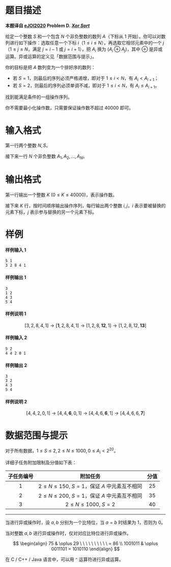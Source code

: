 
# 题目描述

**本题译自 [eJOI2020](https://ejoi2020.ge/) Problem D.** ***[Xor Sort](https://ejoi2020.ge/static/assets/Day2/Problems/XorSort.pdf)***

给定一个整数 $S$ 和一个包含 $N$ 个非负整数的数列 $A$（下标从 $1$ 开始）。你可以对数列进行如下操作：选取任意一个下标 $i$（$1\le i\le N$），再选取它相邻元素中的一个 $j$（$1\le j\le N$，满足 $j=i-1$ 或 $j=i+1$），把 $A_i$ 换为 $(A_i\oplus A_j)$，其中 $\oplus$ 是异或运算。异或运算的定义见「数据范围与提示」。

你的目标是把 $A$ 数列变为一个排好序的数列：
- 若 $S=1$，则最后的序列必须严格递增，即对于 $1\le i<N$，有 $A_i<A_{i+1}$；
- 若 $S=2$，则最后的序列必须单调不减，即对于 $1\le i<N$，有 $A_i\le A_{i+1}$。

找到能满足条件的一组操作序列。

你不需要最小化操作数，只需要保证操作数不超过 $40000$ 即可。

# 输入格式

第一行两个整数 $N,S$。

接下来一行 $N$ 个非负整数 $A_1,A_2,\ldots ,A_N$。

# 输出格式

第一行输出一个整数 $K\ (0\le K\le 40000)$，表示操作数。

接下来 $K$ 行，按时间顺序输出操作序列，每行输出两个整数 $i,j$，$i$ 表示要被替换的元素下标，$j$ 表示参与替换的另一个元素下标。

# 样例

#### 样例输入 1
```plain
5 1
3 2 8 4 1
```

#### 样例输出 1
```plain
3
1 2
4 3
5 4
```

#### 样例说明 1

$$
[3, 2, 8, 4, 1] \to [\mathbf{1}, 2, 8, 4, 1] \to [1, 2, 8, \mathbf{12}, 1] \to [1, 2, 8, 12, \mathbf{13}]
$$

#### 样例输入 2
```plain
5 2
4 4 2 0 1
```

#### 样例输出 2
```plain
3
3 2
4 3
5 4
```

#### 样例说明 2

$$
[4, 4, 2, 0, 1] \to [4, 4, \mathbf{6}, 0, 1] \to [4, 4, 6, \mathbf{6}, 1] \to [4, 4, 6, 6, \mathbf{7}]
$$

# 数据范围与提示

对于所有数据，$1\le S\le 2,2\le N\le 1000,0\le A_i<2^{20}$。

详细子任务附加限制及分值如下表：

| 子任务编号 |                    附加任务                    | 分值 |
| :--------: | :--------------------------------------------: | :--: |
|    $1$     | $2\le N\le 150,\ S=1$，保证 $A$ 中元素互不相同 | $25$ |
|    $2$     | $2\le N\le 200,\ S=1$，保证 $A$ 中元素互不相同 | $35$ |
|    $3$     |             $2\le N\le 1000,\ S=2$             | $40$ |

---

当进行异或操作时，设 $a,b$ 分别为一个比特位，当 $a=b$ 时结果为 $1$，否则为 $0$。

当对整数 $a,b$ 进行异或操作时，仅对对应比特位进行异或操作。

$$
\begin{align}
75 & \oplus 29 \ \ \ \ \ \ \ \ \ \  = 86 \\
1001011 & \oplus 0011101  = 1010110
\end{align}
$$

在 C / C++ / Java 语言中，可以用 `^` 运算符进行异或运算。 

